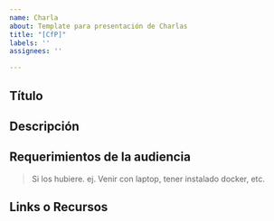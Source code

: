 ```yaml
---
name: Charla
about: Template para presentación de Charlas
title: "[CfP]"
labels: ''
assignees: ''

---
```


## Título

## Descripción

## Requerimientos de la audiencia 

> Si los hubiere. ej. Venir con laptop, tener instalado docker, etc.

## Links o Recursos
